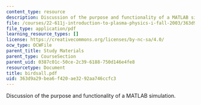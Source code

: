 ```yaml
---
content_type: resource
description: Discussion of the purpose and functionality of a MATLAB simulation.
file: /courses/22-611j-introduction-to-plasma-physics-i-fall-2003/363d9a29bea6f420ae3292aa746ccfc3_birdsall.pdf
file_type: application/pdf
learning_resource_types: []
license: https://creativecommons.org/licenses/by-nc-sa/4.0/
ocw_type: OCWFile
parent_title: Study Materials
parent_type: CourseSection
parent_uid: 0387c01c-50ce-2c39-6188-750d146e4fe8
resourcetype: Document
title: birdsall.pdf
uid: 363d9a29-bea6-f420-ae32-92aa746ccfc3
---
```

Discussion of the purpose and functionality of a MATLAB simulation.